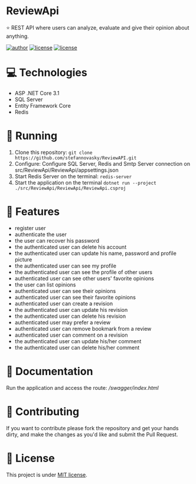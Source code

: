 # ReviewApi 
:star: REST API where users can analyze, evaluate and give their opinion about anything.

[author-link]:https://img.shields.io/badge/Author-Stefan%20Novasky-brightgreen
[license-link]:https://img.shields.io/badge/License-MIT-green
[star-link]:https://img.shields.io/github/stars/stefannovasky/ReviewApi?color=green

[![author][author-link]](https://github.com/stefannovasky)
[![license][license-link]](https://github.com/stefannovasky/ReviewAPI/blob/master/LICENSE)
[![license][star-link]](https://github.com/stefannovasky/ReviewAPI)


# :computer: Technologies 
- ASP .NET Core 3.1
- SQL Server
- Entity Framework Core
- Redis

# :running: Running
1. Clone this repository:
    `git clone https://github.com/stefannovasky/ReviewAPI.git`
2. Configure:
    Configure SQL Server, Redis and Smtp Server connection on src/ReviewApi/ReviewApi/appsettings.json 
3. Start Redis Server on the terminal:
    `redis-server`
4. Start the application on the terminal
    `dotnet run --project ./src/ReviewApi/ReviewApi/ReviewApi.csproj`

# :rocket: Features
- register user
- authenticate the user
- the user can recover his password
- the authenticated user can delete his account
- the authenticated user can update his name, password and profile picture
- the authenticated user can see my profile 
- the authenticated user can see the profile of other users
- authenticated user can see other users' favorite opinions
- the user can list opinions
- authenticated user can see their opinions
- authenticated user can see their favorite opinions
- authenticated user can create a revision
- the authenticated user can update his revision
- the authenticated user can delete his revision
- authenticated user may prefer a review 
- authenticated user can remove bookmark from a review
- authenticated user can comment on a revision
- the authenticated user can update his/her comment 
- the authenticated user can delete his/her comment 

# :memo: Documentation
Run the application and access the route: */swagger/index.html*

# :tada: Contributing
If you want to contribute please fork the repository and get your hands dirty, and make the changes as you'd like and submit the Pull Request.

# :closed_book: License 
This project is under [MIT license](https://github.com/stefannovasky/ReviewAPI/blob/master/LICENSE).